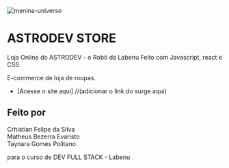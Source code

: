 
![menina-universo](https://user-images.githubusercontent.com/89948060/154873824-37cf3355-1d45-4490-8027-4bd1d7ebd0b7.jpg)

# ASTRODEV STORE
Loja Online do ASTRODEV - o Robô da Labenu
Feito com Javascript, react e CSS.

E-commerce de loja de roupas.

* [Acesse o site aqui] //(adicionar o link do surge aqui)

## Feito por
Crhistian Felipe da Silva <br/>
Matheus Bezerra Evaristo <br/>
Taynara Gomes Politano <br/>

para o curso de DEV FULL STACK - Labenu
